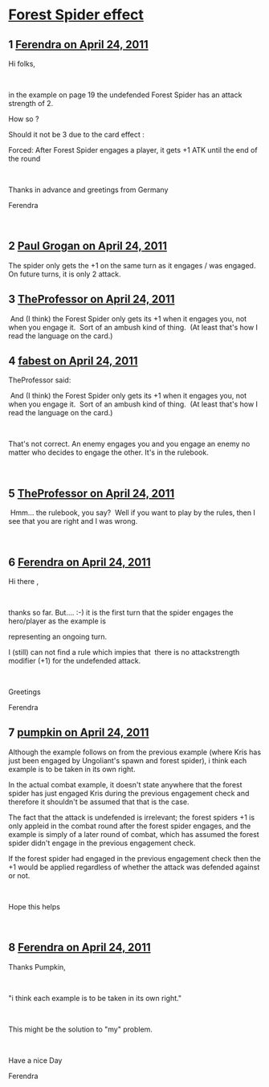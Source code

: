 # [Forest Spider effect](https://community.fantasyflightgames.com/topic/45699-forest-spider-effect/)

## 1 [Ferendra on April 24, 2011](https://community.fantasyflightgames.com/topic/45699-forest-spider-effect/?do=findComment&comment=458335)

Hi folks,

 

in the example on page 19 the undefended Forest Spider has an attack strength of 2.

How so ? 

Should it not be 3 due to the card effect :

Forced: After Forest Spider engages a player, it gets +1 ATK until the end of the round

 

Thanks in advance and greetings from Germany

Ferendra

 

## 2 [Paul Grogan on April 24, 2011](https://community.fantasyflightgames.com/topic/45699-forest-spider-effect/?do=findComment&comment=458354)

The spider only gets the +1 on the same turn as it engages / was engaged.  On future turns, it is only 2 attack.

## 3 [TheProfessor on April 24, 2011](https://community.fantasyflightgames.com/topic/45699-forest-spider-effect/?do=findComment&comment=458357)

 And (I think) the Forest Spider only gets its +1 when it engages you, not when you engage it.  Sort of an ambush kind of thing.  (At least that's how I read the language on the card.)

## 4 [fabest on April 24, 2011](https://community.fantasyflightgames.com/topic/45699-forest-spider-effect/?do=findComment&comment=458373)

TheProfessor said:

 And (I think) the Forest Spider only gets its +1 when it engages you, not when you engage it.  Sort of an ambush kind of thing.  (At least that's how I read the language on the card.)



 

That's not correct. An enemy engages you and you engage an enemy no matter who decides to engage the other. It's in the rulebook.

 

## 5 [TheProfessor on April 24, 2011](https://community.fantasyflightgames.com/topic/45699-forest-spider-effect/?do=findComment&comment=458402)

 Hmm... the rulebook, you say?  Well if you want to play by the rules, then I see that you are right and I was wrong.

 

## 6 [Ferendra on April 24, 2011](https://community.fantasyflightgames.com/topic/45699-forest-spider-effect/?do=findComment&comment=458413)

Hi there ,

 

thanks so far. But.... :-) it is the first turn that the spider engages the hero/player as the example is

representing an ongoing turn.

I (still) can not find a rule which impies that  there is no attackstrength modifier (+1) for the undefended attack.

 

Greetings

Ferendra

## 7 [pumpkin on April 24, 2011](https://community.fantasyflightgames.com/topic/45699-forest-spider-effect/?do=findComment&comment=458438)

Although the example follows on from the previous example (where Kris has just been engaged by Ungoliant's spawn and forest spider), i think each example is to be taken in its own right.

In the actual combat example, it doesn't state anywhere that the forest spider has just engaged Kris during the previous engagement check and therefore it shouldn't be assumed that that is the case.

The fact that the attack is undefended is irrelevant; the forest spiders +1 is only appleid in the combat round after the forest spider engages, and the example is simply of a later round of combat, which has assumed the forest spider didn't engage in the previous engagement check.

If the forest spider had engaged in the previous engagement check then the +1 would be applied regardless of whether the attack was defended against or not.

 

Hope this helps

 

## 8 [Ferendra on April 24, 2011](https://community.fantasyflightgames.com/topic/45699-forest-spider-effect/?do=findComment&comment=458442)

Thanks Pumpkin,

 

"i think each example is to be taken in its own right."

 

This might be the solution to "my" problem.

 

Have a nice Day

Ferendra

